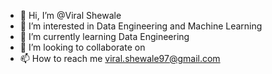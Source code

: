 - 👋 Hi, I’m @Viral Shewale
- 👀 I’m interested in Data Engineering and Machine Learning
- 🌱 I’m currently learning Data Engineering
- 💞️ I’m looking to collaborate on 
- 📫 How to reach me viral.shewale97@gmail.com

<!---
viral-shewale-790/viral-shewale-790 is a ✨ special ✨ repository because its `README.md` (this file) appears on your GitHub profile.
You can click the Preview link to take a look at your changes.
--->
